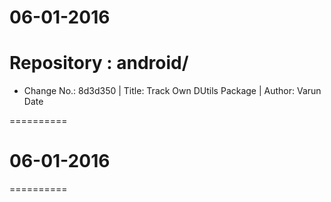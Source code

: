 06-01-2016
==========

# Repository : android/
- Change No.: 8d3d350 | Title: Track Own DUtils Package | Author: Varun Date 

==========
# 06-01-2016
==========
